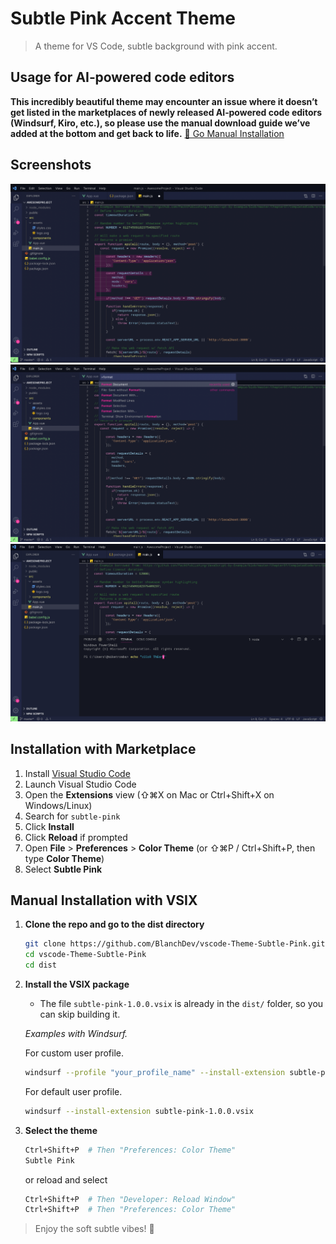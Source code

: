 # Subtle Pink Accent Theme

> A theme for VS Code, subtle background with pink accent.

## Usage for AI‑powered code editors

**This incredibly beautiful theme may encounter an issue where it doesn’t get listed in the marketplaces of newly released AI‑powered code editors (Windsurf, Kiro, etc.), so please use the manual download guide we’ve added at the bottom and get back to life.** [🔽 Go Manual Installation](#manual-installation-with-vsix)

## Screenshots

![Screenshot 1](images/subtle-pink-1.png)
![Screenshot 2](images/subtle-pink-2.png)
![Screenshot 3](images/subtle-pink-3.png)

## Installation with Marketplace

1. Install [Visual Studio Code](https://code.visualstudio.com/)
2. Launch Visual Studio Code
3. Open the **Extensions** view (⇧⌘X on Mac or Ctrl+Shift+X on Windows/Linux)
4. Search for `subtle-pink`
5. Click **Install**
6. Click **Reload** if prompted
7. Open **File** > **Preferences** > **Color Theme** (or ⇧⌘P / Ctrl+Shift+P, then type **Color Theme**)
8. Select **Subtle Pink**

## Manual Installation with VSIX

1. **Clone the repo and go to the dist directory**

   ```bash
   git clone https://github.com/BlanchDev/vscode-Theme-Subtle-Pink.git
   cd vscode-Theme-Subtle-Pink
   cd dist
   ```

2. **Install the VSIX package**

   - The file `subtle-pink-1.0.0.vsix` is already in the `dist/` folder, so you can skip building it.

   _Examples with Windsurf._

   For custom user profile.

   ```bash
   windsurf --profile "your_profile_name" --install-extension subtle-pink-1.0.0.vsix
   ```

   For default user profile.

   ```bash
   windsurf --install-extension subtle-pink-1.0.0.vsix
   ```

3. **Select the theme**

   ```bash
   Ctrl+Shift+P  # Then "Preferences: Color Theme"
   Subtle Pink
   ```

   or reload and select

   ```bash
   Ctrl+Shift+P  # Then "Developer: Reload Window"
   Ctrl+Shift+P  # Then "Preferences: Color Theme"
   ```

> Enjoy the soft subtle vibes! 🌸
